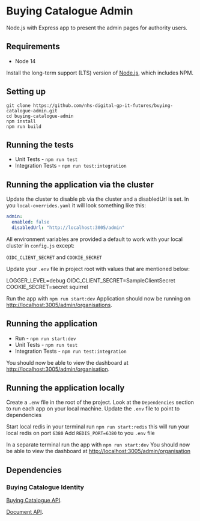 # Buying Catalogue Admin

Node.js with Express app to present the admin pages for authority users.
  
## Requirements

- Node 14

Install the long-term support (LTS) version of [Node.js](https://nodejs.org/en/), which includes NPM.

## Setting up

```shell
git clone https://github.com/nhs-digital-gp-it-futures/buying-catalogue-admin.git
cd buying-catalogue-admin
npm install
npm run build
```

## Running the tests

- Unit Tests - `npm run test`
- Integration Tests - `npm run test:integration`

## Running the application via the cluster

Update the cluster to disable pb via the cluster and a disabledUrl is set. In you `local-overrides.yaml` it will look something like this:

```yaml
admin: 
  enabled: false 
  disabledUrl: "http://localhost:3005/admin"
```

All environment variables are provided a default to work with your local cluster in `config.js` except:

`OIDC_CLIENT_SECRET` and `COOKIE_SECRET`

Update your `.env` file in project root with values that are mentioned below:

LOGGER_LEVEL=debug
OIDC_CLIENT_SECRET=SampleClientSecret
COOKIE_SECRET=secret squirrel

Run the app with `npm run start:dev`
Application should now be running on <http://localhost:3005/admin/organisations>.

## Running the application

- Run - `npm run start:dev`
- Unit Tests - `npm run test`
- Integration Tests - `npm run test:integration`

You should now be able to view the dashboard at <http://localhost:3005/admin/organisation>.

## Running the application locally

Create a `.env` file in the root of the project.
Look at the `Dependencies` section to run each app on your local machine.
Update the `.env` file to point to dependencies

Start local redis in your terminal run `npm run start:redis` this will run your local redis on port `6380`
Add `REDIS_PORT=6380` to you `.env` file

In a separate terminal run the app with `npm run start:dev`
You should now be able to view the dashboard at [http://localhost:3005/admin/organisation](http://localhost:3005/admin/organisation)

## Dependencies

### Buying Catalogue Identity

[Buying Catalogue API](https://github.com/nhs-digital-gp-it-futures/BuyingCatalogueService).

[Document API](https://github.com/nhs-digital-gp-it-futures/BuyingCatalogueDocumentService).
